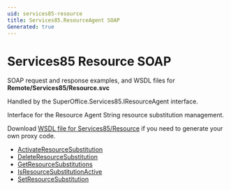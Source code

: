 ```yaml
---
uid: services85-resource
title: Services85.ResourceAgent SOAP
Generated: true
---
```


# Services85 Resource SOAP

SOAP request and response examples, and WSDL files for **Remote/Services85/Resource.svc**

Handled by the <see cref="T:SuperOffice.Services85.IResourceAgent">SuperOffice.Services85.IResourceAgent</see> interface.

Interface for the Resource Agent
String resource substitution management.

Download [WSDL file for Services85/Resource](../Services85-Resource.md) if you need to generate your own proxy code.

* [ActivateResourceSubstitution](ActivateResourceSubstitution.md)
* [DeleteResourceSubstitution](DeleteResourceSubstitution.md)
* [GetResourceSubstitutions](GetResourceSubstitutions.md)
* [IsResourceSubstitutionActive](IsResourceSubstitutionActive.md)
* [SetResourceSubstitution](SetResourceSubstitution.md)
